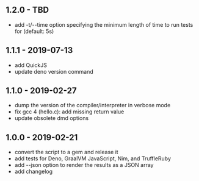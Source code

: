 ## 1.2.0 - TBD

- add -t/--time option specifying the minimum length of time to run tests for
 (default: 5s)

## 1.1.1 - 2019-07-13

- add QuickJS
- update deno version command

## 1.1.0 - 2019-02-27

- dump the version of the compiler/interpreter in verbose mode
- fix gcc 4 (hello.c): add missing return value
- update obsolete dmd options

## 1.0.0 - 2019-02-21

- convert the script to a gem and release it
- add tests for Deno, GraalVM JavaScript, Nim, and TruffleRuby
- add --json option to render the results as a JSON array
- add changelog
